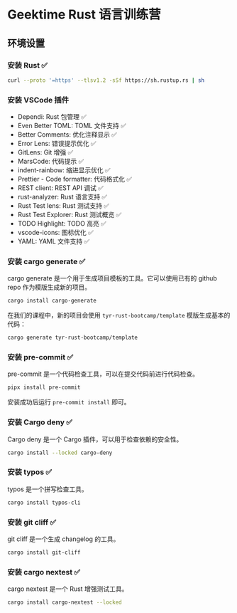 # Geektime Rust 语言训练营

## 环境设置

### 安装 Rust ✅

```bash
curl --proto '=https' --tlsv1.2 -sSf https://sh.rustup.rs | sh
```

### 安装 VSCode 插件

- Dependi: Rust 包管理 ✅
- Even Better TOML: TOML 文件支持 ✅
- Better Comments: 优化注释显示 ✅
- Error Lens: 错误提示优化 ✅
- GitLens: Git 增强 ✅
- MarsCode: 代码提示 ✅
- indent-rainbow: 缩进显示优化 ✅
- Prettier - Code formatter: 代码格式化 ✅
- REST client: REST API 调试 ✅
- rust-analyzer: Rust 语言支持 ✅
- Rust Test lens: Rust 测试支持 ✅
- Rust Test Explorer: Rust 测试概览 ✅
- TODO Highlight: TODO 高亮 ✅
- vscode-icons: 图标优化 ✅
- YAML: YAML 文件支持 ✅

### 安装 cargo generate ✅

cargo generate 是一个用于生成项目模板的工具。它可以使用已有的 github repo 作为模版生成新的项目。

```bash
cargo install cargo-generate
```

在我们的课程中，新的项目会使用 `tyr-rust-bootcamp/template` 模版生成基本的代码：

```bash
cargo generate tyr-rust-bootcamp/template
```

### 安装 pre-commit ✅

pre-commit 是一个代码检查工具，可以在提交代码前进行代码检查。

```bash
pipx install pre-commit
```

安装成功后运行 `pre-commit install` 即可。

### 安装 Cargo deny ✅

Cargo deny 是一个 Cargo 插件，可以用于检查依赖的安全性。

```bash
cargo install --locked cargo-deny
```

### 安装 typos ✅

typos 是一个拼写检查工具。

```bash
cargo install typos-cli
```

### 安装 git cliff ✅

git cliff 是一个生成 changelog 的工具。

```bash
cargo install git-cliff
```

### 安装 cargo nextest ✅

cargo nextest 是一个 Rust 增强测试工具。

```bash
cargo install cargo-nextest --locked
```
